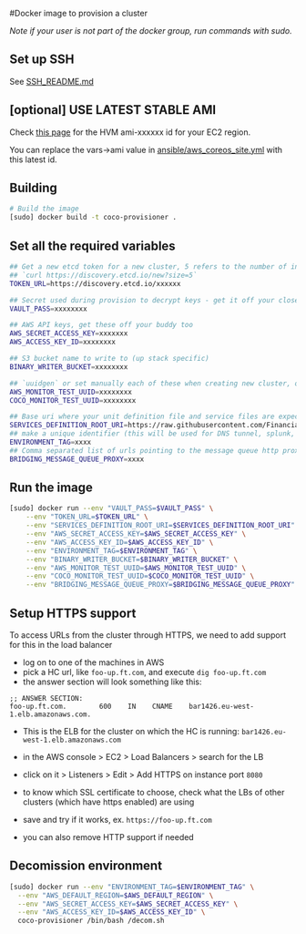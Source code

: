 #Docker image to provision a cluster

*Note if your user is not part of the docker group, run commands with sudo.*

## Set up SSH

See [SSH_README.md](/SSH_README.md/)

## [optional] USE LATEST STABLE AMI

Check [this page](https://coreos.com/os/docs/latest/booting-on-ec2.html) for the HVM ami-xxxxxx id
for your EC2 region.

You can replace the vars->ami value in [ansible/aws_coreos_site.yml](/ansible/aws_coreos_site.yml/)
with this latest id.

## Building
```bash
# Build the image
[sudo] docker build -t coco-provisioner .
```

## Set all the required variables

```bash
## Get a new etcd token for a new cluster, 5 refers to the number of initial boxes in the cluster:
## `curl https://discovery.etcd.io/new?size=5`
TOKEN_URL=https://discovery.etcd.io/xxxxxx

## Secret used during provision to decrypt keys - get it off your closest buddy!
VAULT_PASS=xxxxxxxx

## AWS API keys, get these off your buddy too
AWS_SECRET_ACCESS_KEY=xxxxxxx
AWS_ACCESS_KEY_ID=xxxxxxxx

## S3 bucket name to write to (up stack specific)
BINARY_WRITER_BUCKET=xxxxxxxx

## `uuidgen` or set manually each of these when creating new cluster, otherwise: they will be automatically generated during the cluster setup (in this case it is not required to pass them at `docker run`)
AWS_MONITOR_TEST_UUID=xxxxxxxx
COCO_MONITOR_TEST_UUID=xxxxxxxx

## Base uri where your unit definition file and service files are expected to be.
SERVICES_DEFINITION_ROOT_URI=https://raw.githubusercontent.com/Financial-Times/up-service-files/master/
## make a unique identifier (this will be used for DNS tunnel, splunk, AWS tags)
ENVIRONMENT_TAG=xxxx
## Comma separated list of urls pointing to the message queue http proxy instances used to bridge platforms(UCS and coco). Optional, defaults to Prod UCS proxy: https://kafka-proxy-iw-uk-p-1.glb.ft.com,https://kafka-proxy-iw-uk-p-2.glb.ft.com
BRIDGING_MESSAGE_QUEUE_PROXY=xxxx
```

## Run the image
```bash
[sudo] docker run --env "VAULT_PASS=$VAULT_PASS" \
    --env "TOKEN_URL=$TOKEN_URL" \
    --env "SERVICES_DEFINITION_ROOT_URI=$SERVICES_DEFINITION_ROOT_URI" \
    --env "AWS_SECRET_ACCESS_KEY=$AWS_SECRET_ACCESS_KEY" \
    --env "AWS_ACCESS_KEY_ID=$AWS_ACCESS_KEY_ID" \
    --env "ENVIRONMENT_TAG=$ENVIRONMENT_TAG" \
    --env "BINARY_WRITER_BUCKET=$BINARY_WRITER_BUCKET" \
    --env "AWS_MONITOR_TEST_UUID=$AWS_MONITOR_TEST_UUID" \
    --env "COCO_MONITOR_TEST_UUID=$COCO_MONITOR_TEST_UUID" \
    --env "BRIDGING_MESSAGE_QUEUE_PROXY=$BRIDGING_MESSAGE_QUEUE_PROXY"	coco-provisioner
```

## Setup HTTPS support
To access URLs from the cluster through HTTPS, we need to add support for this in the load balancer

* log on to one of the machines in AWS
* pick a HC url, like `foo-up.ft.com`, and execute `dig foo-up.ft.com`
* the answer section will look something like this:

```
;; ANSWER SECTION:
foo-up.ft.com.        600    IN    CNAME    bar1426.eu-west-1.elb.amazonaws.com.
```

* This is the ELB for the cluster on which the HC is running: `bar1426.eu-west-1.elb.amazonaws.com`

* in the AWS console > EC2 > Load Balancers > search for the LB
* click on it > Listeners > Edit > Add HTTPS on instance port `8080`
* to know which SSL certificate to choose, check what the LBs of other clusters (which have https enabled) are using
* save and try if it works, ex. `https://foo-up.ft.com`
* you can also remove HTTP support if needed

## Decomission environment
```sh
[sudo] docker run --env "ENVIRONMENT_TAG=$ENVIRONMENT_TAG" \
  --env "AWS_DEFAULT_REGION=$AWS_DEFAULT_REGION" \
  --env "AWS_SECRET_ACCESS_KEY=$AWS_SECRET_ACCESS_KEY" \
  --env "AWS_ACCESS_KEY_ID=$AWS_ACCESS_KEY_ID" \
  coco-provisioner /bin/bash /decom.sh
```

